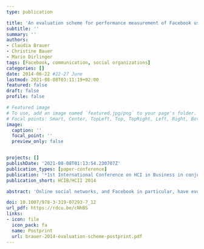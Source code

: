 ```yaml
---
type: publication

title: 'An evaluation scheme for performance measurement of Facebook use: an example of social organizations in Vienna'
subtitle: ''
summary: ''
authors:
- Claudia Brauer
- Christine Bauer
- Mario Dirlinger
tags: [Facebook, communication, social organizations]
categories: []
date: 2014-06-22 #22-27 June
lastmod: 2021-08-08T03:11:19+02:00
featured: false
draft: false
profile: false

# Featured image
# To use, add an image named `featured.jpg/png` to your page's folder.
# Focal points: Smart, Center, TopLeft, Top, TopRight, Left, Right, BottomLeft, Bottom, BottomRight.
image:
  caption: ''
  focal_point: ''
  preview_only: false


projects: []
publishDate: '2021-08-08T01:13:54.230707Z'
publication_types: [paper-conference]
publication: '*1st International Conference on HCI in Business in conjunction with 16th International Conference on Human-Computer Interaction*'
publication_short: HCIB/HCII 2014

abstract: 'Online social networks, and Facebook in particular, have evolved from a niche to a mass phenomenon. Organizations have recognized the importance of using Facebook to achieve their organizational goals. Still, literature lacks a systematic evaluation scheme for measuring the performance of an organization’s Facebook use. When investigating how organizations use Face- book, research tends to focus on for-profit organizations, overlooking the way social organizations use Facebook. This article introduces an evaluation scheme that includes nine categories of performance measurement. Applying the scheme to Facebook’s use by social organisations in Vienna, we demonstrate the scheme’s applicability. Plus, by using various indicators and benchmarks, we evaluate the level of sophistication of each organization’s use of Facebook. We investigated all 517 social organizations based in Vienna, including those in all fields of practice, based on publicly available Facebook data from January to June 2012. The analysis reveals that the majority of social organizations are beginners at utilizing Facebook’s potential.'

doi: 10.1007/978-3-319-07293-7_12
url_pdf: https://rdcu.be/cNhBS
links: 
- icon: file
  icon_pack: fa
  name: Postprint
  url: brauer-2014-evaluation-scheme-postprint.pdf
---
```

